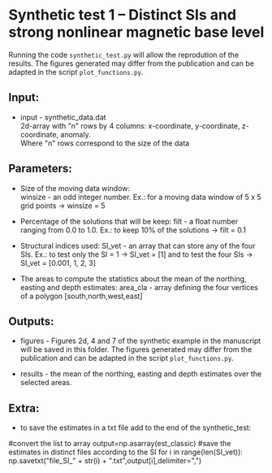 # Synthetic test 1 – Distinct SIs and strong nonlinear magnetic base level

Running the code `synthetic_test.py` will allow the reprodution of the results.
The figures generated may differ from the publication and 
can be adapted in the script `plot_functions.py`.

## Input:

- input - synthetic_data.dat    
    	  2d-array with "n" rows by 4 columns: x-coordinate, y-coordinate, z-coordinate, anomaly.    
    	  Where "n" rows correspond to the size of the data

## Parameters:

- Size of the moving data window:    
    winsize - an odd integer number. 
              Ex.: for a moving data window of 5 x 5 grid points -> winsize = 5
                                  
- Percentage of the solutions that will be keep:
    filt - a float number ranging from 0.0 to 1.0. 
           Ex.: to keep 10% of the solutions -> filt = 0.1

- Structural indices used:
    SI_vet - an array that can store any of the four SIs.
             Ex.: to test only the SI = 1 -> SI_vet = [1] and to test the four SIs -> SI_vet = [0.001, 1, 2, 3]

- The areas to compute the statistics about the mean of the northing, easting and depth estimates:
    area_cla  - array defining the four vertices of a polygon 
                [south,north,west,east]

## Outputs:

- figures - Figures 2d, 4 and 7 of the synthetic example in the manuscript will be saved
		in this folder. The figures generated may differ from the publication and
		can be adapted in the script `plot_functions.py`.
		
- results - the mean of the northing, easting and depth estimates over the selected areas.


## Extra:

- to save the estimates in a txt file add to the end of the synthetic_test:

#convert the list to array
output=np.asarray(est_classic)
#save the estimates in distinct files according to the SI
for i in range(len(SI_vet)):
    np.savetxt("file_SI_" + str(i) + ".txt",output[i],delimiter=",")
